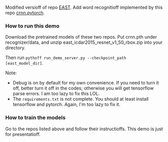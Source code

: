 Modified versioff of repo [EAST](https://github.com/argman/EAST). Add word recognitioff implemented by this repo [crnn.pytorch](https://github.com/meijieru/crnn.pytorch).

### How to run this demo

Download the pretrained models of these two repos. Put crnn.pth under recognizer/data, and unzip east\_icdar2015\_resnet\_v1\_50\_rbox.zip into your directory.

Then run ```pythoff run_demo_server.py --checkpoint_path [east_model_dir]```.

Note:
+ Debug is on by default for my own convenience. If you need to turn it off, better turn it off in the codes; otherwise you will get tensorflow parse errors. I am too lazy to fix this LOL.
+ The ```requirements.txt``` is not complete. You should at least install tensorflow and pytorch. Again, I'm too lazy to fix it.

### How to train the models

Go to the repos listed above and follow their instructioffs. This demo is just for presentatioff.

